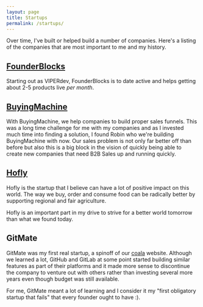 ```yaml
---
layout: page
title: Startups
permalink: /startups/
---
```


Over time, I've built or helped build a number of companies. Here's a listing of the companies that are most important to me and my history.

## [FounderBlocks](https://founderblocks.io/)

Starting out as VIPERdev, FounderBlocks is to date active and helps getting about 2-5 products live _per month_.

## [BuyingMachine](https://www.buyingmachine.io/)

With BuyingMachine, we help companies to build proper sales funnels. This was a long time challenge for me with my companies and as I invested much time into finding a solution, I found Robin who we're building BuyingMachine with now. Our sales problem is not only far better off than before but also this is a big block in the vision of quickly being able to create new companies that need B2B Sales up and running quickly.

## [Hofly](https://hofly.de/)

Hofly is the startup that I believe can have a lot of positive impact on this world. The way we buy, order and consume food can be radically better by supporting regional and fair agriculture.

Hofly is an important part in my drive to strive for a better world tomorrow than what we found today.

## GitMate

GitMate was my first real startup, a spinoff of our [coala](https://coala.io/) website. Although we learned a lot, GitHub and GitLab at some point started building similar features as part of their platforms and it made more sense to discontinue the company to venture out with others rather than investing several more years even though budget was still available.

For me, GitMate meant a lot of learning and I consider it my "first obligatory startup that fails" that every founder ought to have :).
